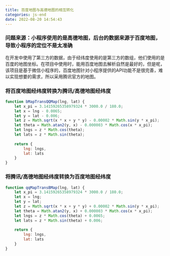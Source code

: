 ```yaml
---
title: 百度地图与高德地图的相互转化
categories: js-end
date: 2022-08-20 14:54:43
---
```


### 问题来源：小程序使用的是高德地图，后台的数据来源于百度地图，导致小程序的定位不是太准确
在开发中使用了第三方的数据，由于经纬度使用的是第三方的数组，他们使用的是百度的地图坐标。在项目中使用时，能用百度地图去解析自然是最好的，但是呢，该项目是基于微信小程序的，百度地图针对小程序提供的API功能不是很完善，难以实现想要的需求，所以采用腾讯官方的地图。
### 将百度地图经纬度转换为腾讯/高德地图经纬度

<!-- more -->
```javascript
function bMapTransQQMap(lng, lat) {
    let x_pi = 3.14159265358979324 * 3000.0 / 180.0;
    let x = lng - 0.0065;
    let y = lat - 0.006;
    let z = Math.sqrt(x * x + y * y) - 0.00002 * Math.sin(y * x_pi);
    let theta = Math.atan2(y, x) - 0.000003 * Math.cos(x * x_pi);
    let lngs = z * Math.cos(theta);
    let lats = z * Math.sin(theta);
    
    return {
        lng: lngs,
        lat: lats     
    }  
}
```
### 将腾讯/高德地图经纬度转换为百度地图经纬度
```javascript
function qqMapTransBMap(lng, lat) {
    let x_pi = 3.14159265358979324 * 3000.0 / 180.0;
    let x = lng;
    let y = lat;
    let z = Math.sqrt(x * x + y * y) + 0.00002 * Math.sin(y * x_pi);
    let theta = Math.atan2(y, x) + 0.000003 * Math.cos(x * x_pi);
    let lngs = z * Math.cos(theta) + 0.0065;
    let lats = z * Math.sin(theta) + 0.006;
   
    return {
        lng: lngs,
        lat: lats 
    } 
}
```
